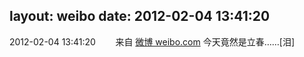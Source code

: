 layout: weibo
date: 2012-02-04 13:41:20
---
<meta name="referrer" content="no-referrer" />

2012-02-04 13:41:20  &nbsp;&nbsp;&nbsp;&nbsp;&nbsp;&nbsp; 来自 <a href="http://weibo.com/" rel="nofollow">微博 weibo.com</a>
今天竟然是立春……[泪] ​​​
